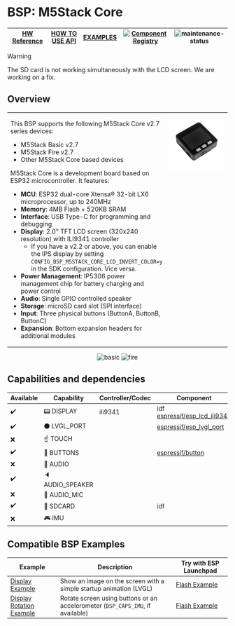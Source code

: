 # BSP: M5Stack Core

| [HW Reference](https://docs.m5stack.com/en/core/basic_v2.7) | [HOW TO USE API](API.md) | [EXAMPLES](#compatible-bsp-examples) | [![Component Registry](https://components.espressif.com/components/espressif/m5stack_core/badge.svg)](https://components.espressif.com/components/espressif/m5stack_core) | ![maintenance-status](https://img.shields.io/badge/maintenance-actively--developed-brightgreen.svg) |
| --- | --- | --- | --- | -- |

> [!WARNING]
> The SD card is not working simultaneously with the LCD screen. We are working on a fix.

## Overview

<table>
<tr><td>

This BSP supports the following M5Stack Core v2.7 series devices:
- M5Stack Basic v2.7
- M5Stack Fire v2.7
- Other M5Stack Core based devices

M5Stack Core is a development board based on ESP32 microcontroller. It features:

- **MCU**: ESP32 dual-core Xtensa® 32-bit LX6 microprocessor, up to 240MHz
- **Memory**: 4MB Flash + 520KB SRAM
- **Interface**: USB Type-C for programming and debugging
- **Display**: 2.0" TFT LCD screen (320x240 resolution) with ILI9341 controller
  - If you have a v2.2 or above, you can enable the IPS display by setting `CONFIG_BSP_M5STACK_CORE_LCD_INVERT_COLOR=y` in the SDK configuration. Vice versa.
- **Power Management**: IP5306 power management chip for battery charging and power control
- **Audio**: Single GPIO controlled speaker
- **Storage**: microSD card slot (SPI interface)
- **Input**: Three physical buttons (ButtonA, ButtonB, ButtonC)
- **Expansion**: Bottom expansion headers for additional modules

</td><td width="200" valign="top">
  <img src="doc/m5stack_core.webp">
</td></tr>
</table>

<p align="center">
<img src="https://static-cdn.m5stack.com/resource/docs/products/core/basic_v2.7/basic_v2.7_01.webp" alt="basic" width="350" height="350">
<img src="https://static-cdn.m5stack.com/resource/docs/products/core/fire_v2.7/fire_v2.6_01.webp" alt="fire" width="350" height="350">
</p>

## Capabilities and dependencies

<div align="center">
<!-- START_DEPENDENCIES -->

|     Available    |       Capability       |Controller/Codec|                                                 Component                                                |     Version    |
|------------------|------------------------|----------------|----------------------------------------------------------------------------------------------------------|----------------|
|:heavy_check_mark:|     :pager: DISPLAY    |     ili9341    |idf<br/>[espressif/esp_lcd_ili9341](https://components.espressif.com/components/espressif/esp_lcd_ili9341)|>=5.2<br/>^2.0.1|
|:heavy_check_mark:|:black_circle: LVGL_PORT|                |      [espressif/esp_lvgl_port](https://components.espressif.com/components/espressif/esp_lvgl_port)      |       ^2       |
|        :x:       |    :point_up: TOUCH    |                |                                                                                                          |                |
|:heavy_check_mark:| :radio_button: BUTTONS |                |             [espressif/button](https://components.espressif.com/components/espressif/button)             |       ^4       |
|        :x:       |  :musical_note: AUDIO  |                |                                                                                                          |                |
|:heavy_check_mark:| :speaker: AUDIO_SPEAKER|                |                                                                                                          |                |
|        :x:       | :microphone: AUDIO_MIC |                |                                                                                                          |                |
|:heavy_check_mark:|  :floppy_disk: SDCARD  |                |                                                    idf                                                   |      >=5.2     |
|        :x:       |    :video_game: IMU    |                |                                                                                                          |                |

<!-- END_DEPENDENCIES -->
</div>

## Compatible BSP Examples

<div align="center">
<!-- START_EXAMPLES -->

| Example | Description | Try with ESP Launchpad |
| ------- | ----------- | ---------------------- |
| [Display Example](https://github.com/espressif/esp-bsp/tree/master/examples/display) | Show an image on the screen with a simple startup animation (LVGL) | [Flash Example](https://espressif.github.io/esp-launchpad/?flashConfigURL=https://espressif.github.io/esp-bsp/config.toml&app=display-) |
| [Display Rotation Example](https://github.com/espressif/esp-bsp/tree/master/examples/display_rotation) | Rotate screen using buttons or an accelerometer (`BSP_CAPS_IMU`, if available) | [Flash Example](https://espressif.github.io/esp-launchpad/?flashConfigURL=https://espressif.github.io/esp-bsp/config.toml&app=display_rotation-) |

<!-- END_EXAMPLES -->
</div>

<!-- START_BENCHMARK -->
<!-- END_BENCHMARK -->
